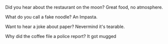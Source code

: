 Did you hear about the restaurant on the moon? Great food, no atmosphere.


What do you call a fake noodle? An Impasta.


Want to hear a joke about paper? Nevermind it's tearable.


Why did the coffee file a police report? It got mugged
